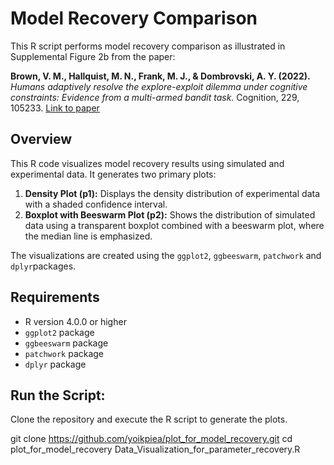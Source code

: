 # Model Recovery Comparison

This R script performs model recovery comparison as illustrated in Supplemental Figure 2b from the paper:

**Brown, V. M., Hallquist, M. N., Frank, M. J., & Dombrovski, A. Y. (2022).** *Humans adaptively resolve the explore-exploit dilemma under cognitive constraints: Evidence from a multi-armed bandit task.* Cognition, 229, 105233. [Link to paper](https://doi.org/10.1016/j.cognition.2022.105233)

## Overview

This R code visualizes model recovery results using simulated and experimental data. It generates two primary plots:

1. **Density Plot (p1):** Displays the density distribution of experimental data with a shaded confidence interval.
2. **Boxplot with Beeswarm Plot (p2):** Shows the distribution of simulated data using a transparent boxplot combined with a beeswarm plot, where the median line is emphasized.

The visualizations are created using the `ggplot2`, `ggbeeswarm`,  `patchwork` and `dplyr`packages.

## Requirements

- R version 4.0.0 or higher
- `ggplot2` package
- `ggbeeswarm` package
- `patchwork` package
- `dplyr` package

## Run the Script:

Clone the repository and execute the R script to generate the plots.

git clone https://github.com/yoikpiea/plot_for_model_recovery.git
cd plot_for_model_recovery
Data_Visualization_for_parameter_recovery.R
